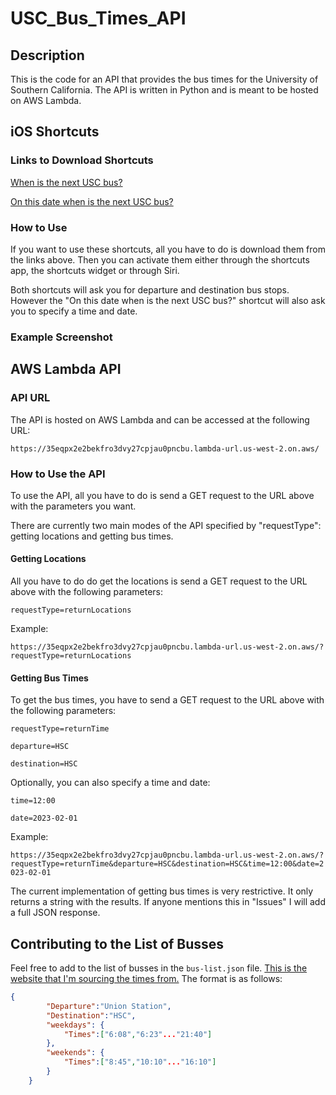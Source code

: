 # USC_Bus_Times_API

## Description

This is the code for an API that provides the bus times for the University of Southern California. The API is written in Python and is meant to be hosted on AWS Lambda.

## iOS Shortcuts

### Links to Download Shortcuts

[When is the next USC bus?](https://www.icloud.com/shortcuts/0c7b2b5b5b5b5b5b5b5b5b5b5b5b5b5b)

[On this date when is the next USC bus?](https://www.icloud.com/shortcuts/0c7b2b5b5b5b5b5b5b5b5b5b5b5b5b5b)

### How to Use

If you want to use these shortcuts, all you have to do is download them from the links above. Then you can activate them either through the shortcuts app, the shortcuts widget or through Siri.

Both shortcuts will ask you for departure and destination bus stops. However the "On this date when is the next USC bus?" shortcut will also ask you to specify a time and date.

### Example Screenshot

## AWS Lambda API

### API URL

The API is hosted on AWS Lambda and can be accessed at the following URL:

```https://35eqpx2e2bekfro3dvy27cpjau0pncbu.lambda-url.us-west-2.on.aws/```

### How to Use the API

To use the API, all you have to do is send a GET request to the URL above with the parameters you want.

There are currently two main modes of the API specified by "requestType": getting locations and getting bus times. 

#### Getting Locations

All you have to do do get the locations is send a GET request to the URL above with the following parameters:

```requestType=returnLocations```

Example:

```https://35eqpx2e2bekfro3dvy27cpjau0pncbu.lambda-url.us-west-2.on.aws/?requestType=returnLocations```

#### Getting Bus Times

To get the bus times, you have to send a GET request to the URL above with the following parameters:

```requestType=returnTime```

```departure=HSC```

```destination=HSC```

Optionally, you can also specify a time and date:

```time=12:00```

```date=2023-02-01```

Example:

```https://35eqpx2e2bekfro3dvy27cpjau0pncbu.lambda-url.us-west-2.on.aws/?requestType=returnTime&departure=HSC&destination=HSC&time=12:00&date=2023-02-01```

The current implementation of getting bus times is very restrictive. It only returns a string with the results. If anyone mentions this in "Issues" I will add a full JSON response.

## Contributing to the List of Busses

Feel free to add to the list of busses in the ```bus-list.json``` file. [This is the website that I'm sourcing the times from.](https://transnet.usc.edu/index.php/bus-map-schedules/) The format is as follows:

```json
{
        "Departure":"Union Station",
        "Destination":"HSC",
        "weekdays": {
            "Times":["6:08","6:23"..."21:40"]
        },
        "weekends": {
            "Times":["8:45","10:10"..."16:10"]
        }
    }
```